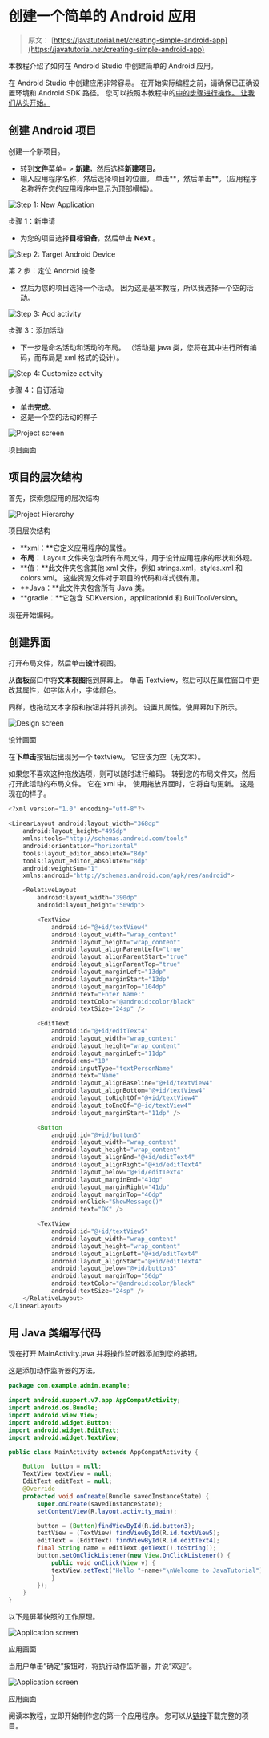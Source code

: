 # 创建一个简单的 Android 应用

> 原文： [https://javatutorial.net/creating-simple-android-app](https://javatutorial.net/creating-simple-android-app)

本教程介绍了如何在 Android Studio 中创建简单的 Android 应用。

在 Android Studio 中创建应用非常容易。 在开始实际编程之前，请确保已正确设置环境和 Android SDK 路径。 您可以按照本教程中的[中的步骤进行操作。 让我们从头开始。](https://javatutorial.net/install-configure-android-studio)

## 创建 Android 项目

创建一个新项目。

*   转到**文件**菜单= &gt; **新建**，然后选择**新建项目。**
*   输入应用程序名称，然后选择项目的位置。 单击**，然后单击**。（应用程序名称将在您的应用程序中显示为顶部横幅）。

![Step 1: New Application](img/c8c84e217e732c3358912c2d57d299b8.jpg)

步骤 1：新申请

*   为您的项目选择**目标设备**，然后单击 **Next** 。

![Step 2: Target Android Device](img/32d2de671a9b89c58c1c619628abdd9b.jpg)

第 2 步：定位 Android 设备

*   然后为您的项目选择一个活动。 因为这是基本教程，所以我选择一个空的活动。

![Step 3: Add activity](img/d06b9622d6eb53f423ad0de3870c2384.jpg)

步骤 3：添加活动

*   下一步是命名活动和活动的布局。 （活动是 java 类，您将在其中进行所有编码，而布局是 xml 格式的设计）。

![Step 4: Customize activity](img/95df6fe89f59d45f95cfa7d85384f024.jpg)

步骤 4：自订活动

*   单击**完成**。
*   这是一个空的活动的样子

![Project screen](img/25180b6928b6238c1dd62e4359bfadd0.jpg)

项目画面

## 项目的层次结构

首先，探索您应用的层次结构

![Project Hierarchy](img/eb73f0e85f6f780c520e7aa16d721413.jpg)

项目层次结构

*   **xml：**它定义应用程序的属性。
*   **布局：** Layout 文件夹包含所有布局文件，用于设计应用程序的形状和外观。
*   **值：**此文件夹包含其他 xml 文件，例如 strings.xml，styles.xml 和 colors.xml。 这些资源文件对于项目的代码和样式很有用。
*   **Java：**此文件夹包含所有 Java 类。
*   **gradle：**它包含 SDKversion，applicationId 和 BuilToolVersion。

现在开始编码。

## 创建界面

打开布局文件，然后单击**设计**视图。

从**面板**窗口中将**文本视图**拖到屏幕上。 单击 Textview，然后可以在属性窗口中更改其属性，如字体大小，字体颜色。

同样，也拖动文本字段和按钮并将其排列。 设置其属性，使屏幕如下所示。

![Design screen](img/e47f43d4b309ceb826478f752ffcea7f.jpg)

设计画面

在**下单击**按钮后出现另一个 textview。 它应该为空（无文本）。

如果您不喜欢这种拖放选项，则可以随时进行编码。 转到您的布局文件夹，然后打开此活动的布局文件。 它在 xml 中。 使用拖放界面时，它将自动更新。 这是现在的样子。

```java
<?xml version="1.0" encoding="utf-8"?>

<LinearLayout android:layout_width="368dp"
    android:layout_height="495dp"
    xmlns:tools="http://schemas.android.com/tools"
    android:orientation="horizontal"
    tools:layout_editor_absoluteX="8dp"
    tools:layout_editor_absoluteY="8dp"
    android:weightSum="1"
    xmlns:android="http://schemas.android.com/apk/res/android">

    <RelativeLayout
        android:layout_width="390dp"
        android:layout_height="509dp">

        <TextView
            android:id="@+id/textView4"
            android:layout_width="wrap_content"
            android:layout_height="wrap_content"
            android:layout_alignParentLeft="true"
            android:layout_alignParentStart="true"
            android:layout_alignParentTop="true"
            android:layout_marginLeft="13dp"
            android:layout_marginStart="13dp"
            android:layout_marginTop="104dp"
            android:text="Enter Name:"
            android:textColor="@android:color/black"
            android:textSize="24sp" />

        <EditText
            android:id="@+id/editText4"
            android:layout_width="wrap_content"
            android:layout_height="wrap_content"
            android:layout_marginLeft="11dp"
            android:ems="10"
            android:inputType="textPersonName"
            android:text="Name"
            android:layout_alignBaseline="@+id/textView4"
            android:layout_alignBottom="@+id/textView4"
            android:layout_toRightOf="@+id/textView4"
            android:layout_toEndOf="@+id/textView4"
            android:layout_marginStart="11dp" />

        <Button
            android:id="@+id/button3"
            android:layout_width="wrap_content"
            android:layout_height="wrap_content"
            android:layout_alignEnd="@+id/editText4"
            android:layout_alignRight="@+id/editText4"
            android:layout_below="@+id/editText4"
            android:layout_marginEnd="41dp"
            android:layout_marginRight="41dp"
            android:layout_marginTop="46dp"
            android:onClick="ShowMessage()"
            android:text="OK" />

        <TextView
            android:id="@+id/textView5"
            android:layout_width="wrap_content"
            android:layout_height="wrap_content"
            android:layout_alignLeft="@+id/editText4"
            android:layout_alignStart="@+id/editText4"
            android:layout_below="@+id/button3"
            android:layout_marginTop="56dp"
            android:textColor="@android:color/black"
            android:textSize="24sp" />
    </RelativeLayout>
</LinearLayout>

```

## **用 Java 类**编写代码

现在打开 MainActivity.java 并将操作监听器添加到您的按钮。

这是添加动作监听器的方法。

```java
package com.example.admin.example;

import android.support.v7.app.AppCompatActivity;
import android.os.Bundle;
import android.view.View;
import android.widget.Button;
import android.widget.EditText;
import android.widget.TextView;

public class MainActivity extends AppCompatActivity {

    Button  button = null;
    TextView textView = null;
    EditText editText = null;
    @Override
    protected void onCreate(Bundle savedInstanceState) {
        super.onCreate(savedInstanceState);
        setContentView(R.layout.activity_main);

        button = (Button)findViewById(R.id.button3);
        textView = (TextView) findViewById(R.id.textView5);
        editText = (EditText) findViewById(R.id.editText4);
        final String name = editText.getText().toString();
        button.setOnClickListener(new View.OnClickListener() {
            public void onClick(View v) {
            textView.setText("Hello "+name+"\nWelcome to JavaTutorial");
            }
        });
    }
}

```

以下是屏幕快照的工作原理。

![Application screen](img/8cba10e5ccb003646cd6425287eebe16.jpg)

应用画面

当用户单击“确定”按钮时，将执行动作监听器，并说“欢迎”。

![Application screen](img/c86e903b570fa656e5f74ec1067cc277.jpg)

应用画面

阅读本教程，立即开始制作您的第一个应用程序。 您可以从[链接](https://github.com/JavaTutorialNetwork/Tutorials/blob/master/SimpleAndroidApp.rar)下载完整的项目。